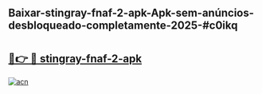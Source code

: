 ## Baixar-stingray-fnaf-2-apk-Apk-sem-anúncios-desbloqueado-completamente-2025-#c0ikq

# <h2><a href="https://ainizakaria.my?title=stingray-fnaf-2-apk&ref=20M">🔗👉 🔴 stingray-fnaf-2-apk</a></h2>

[![acn](https://github.com/user-attachments/assets/0f9c940e-d8b0-45ae-aac7-cd30a18b3e1c)](https://ainizakaria.my?title=stingray-fnaf-2-apk&ref=20M)

